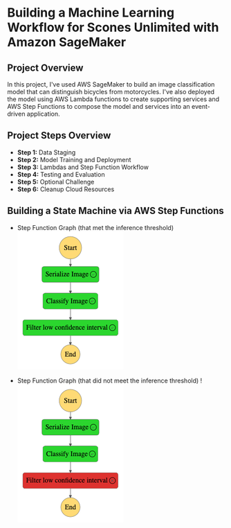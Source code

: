 # Building a Machine Learning Workflow for Scones Unlimited with Amazon SageMaker

## Project Overview

In this project, I've used AWS SageMaker to build an image classification model that can distinguish bicycles from motorcycles. I've also deployed the model using AWS Lambda functions to create supporting services and AWS Step Functions to compose the model and services into an event-driven application.

## Project Steps Overview

- **Step 1:** Data Staging
- **Step 2:** Model Training and Deployment
- **Step 3:** Lambdas and Step Function Workflow
- **Step 4:** Testing and Evaluation
- **Step 5:** Optional Challenge
- **Step 6:** Cleanup Cloud Resources

## Building a State Machine via AWS Step Functions
* Step Function Graph (that met the inference threshold)
![grapgh](screenshots/Stepfgraph1..png)

* Step Function Graph (that did not meet the inference threshold)
  !![grapgh](screenshots/Stepfgraph2..png)
